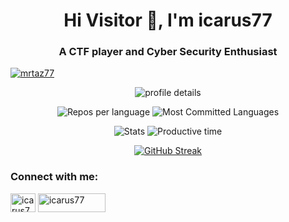<h1 align="center">Hi Visitor 👋, I'm icarus77</h1>
<h3 align="center">A CTF player and Cyber Security Enthusiast</h3>


<p align="left"> <a href="https://github.com/ryo-ma/github-profile-trophy"><img src="https://github-profile-trophy.vercel.app/?username=mrtaz77" alt="mrtaz77" /></a> </p>



<div align="center">
  
![profile details](http://github-profile-summary-cards.vercel.app/api/cards/profile-details?username=mrtaz77&theme=radical)

![Repos per language](http://github-profile-summary-cards.vercel.app/api/cards/repos-per-language?username=mrtaz77&theme=radical) ![Most Committed Languages](http://github-profile-summary-cards.vercel.app/api/cards/most-commit-language?username=mrtaz77&theme=radical)

![Stats](http://github-profile-summary-cards.vercel.app/api/cards/stats?username=mrtaz77&theme=radical) ![Productive time](http://github-profile-summary-cards.vercel.app/api/cards/productive-time?username=mrtaz77&theme=radical&utcOffset=6)


[![GitHub Streak](https://streak-stats.demolab.com?user=mrtaz77&theme=radical)](https://git.io/streak-stats)


</div>

<h3 align="left">Connect with me:</h3>
<p align="left">
<a href="https://kaggle.com/icarus77" target="blank"><img align="center" src="https://raw.githubusercontent.com/rahuldkjain/github-profile-readme-generator/master/src/images/icons/Social/kaggle.svg" alt="icarus77" height="30" width="40" /></a> <a href="https://ctftime.org/user/152889" target="blank"><img align="center" src="https://encrypted-tbn0.gstatic.com/images?q=tbn:ANd9GcRBOzNfe5fwQhkTqjQVSSNP3AgqaSW29PQEUMDEGl4XpzsJcgHEdioPlAAgCayR_Op2Dw&usqp=CAU" alt="icarus77" height="30" width="108" /></a>


</p>
